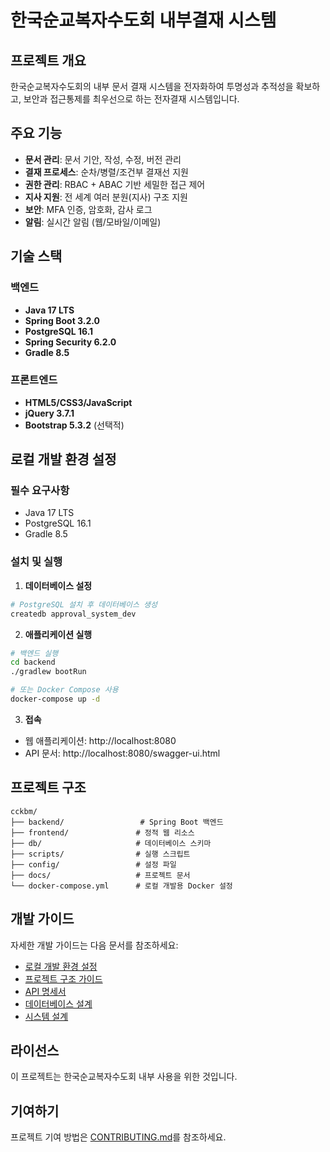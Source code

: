 # 한국순교복자수도회 내부결재 시스템

## 프로젝트 개요

한국순교복자수도회의 내부 문서 결재 시스템을 전자화하여 투명성과 추적성을 확보하고, 보안과 접근통제를 최우선으로 하는 전자결재 시스템입니다.

## 주요 기능

- **문서 관리**: 문서 기안, 작성, 수정, 버전 관리
- **결재 프로세스**: 순차/병렬/조건부 결재선 지원
- **권한 관리**: RBAC + ABAC 기반 세밀한 접근 제어
- **지사 지원**: 전 세계 여러 분원(지사) 구조 지원
- **보안**: MFA 인증, 암호화, 감사 로그
- **알림**: 실시간 알림 (웹/모바일/이메일)

## 기술 스택

### 백엔드
- **Java 17 LTS**
- **Spring Boot 3.2.0**
- **PostgreSQL 16.1**
- **Spring Security 6.2.0**
- **Gradle 8.5**

### 프론트엔드
- **HTML5/CSS3/JavaScript**
- **jQuery 3.7.1**
- **Bootstrap 5.3.2** (선택적)

## 로컬 개발 환경 설정

### 필수 요구사항
- Java 17 LTS
- PostgreSQL 16.1
- Gradle 8.5

### 설치 및 실행

1. **데이터베이스 설정**
```bash
# PostgreSQL 설치 후 데이터베이스 생성
createdb approval_system_dev
```

2. **애플리케이션 실행**
```bash
# 백엔드 실행
cd backend
./gradlew bootRun

# 또는 Docker Compose 사용
docker-compose up -d
```

3. **접속**
- 웹 애플리케이션: http://localhost:8080
- API 문서: http://localhost:8080/swagger-ui.html

## 프로젝트 구조

```
cckbm/
├── backend/                 # Spring Boot 백엔드
├── frontend/               # 정적 웹 리소스
├── db/                     # 데이터베이스 스키마
├── scripts/                # 실행 스크립트
├── config/                 # 설정 파일
├── docs/                   # 프로젝트 문서
└── docker-compose.yml      # 로컬 개발용 Docker 설정
```

## 개발 가이드

자세한 개발 가이드는 다음 문서를 참조하세요:

- [로컬 개발 환경 설정](docs/local-development.md)
- [프로젝트 구조 가이드](docs/project-structure.md)
- [API 명세서](docs/api-specification.md)
- [데이터베이스 설계](docs/database-design.md)
- [시스템 설계](docs/system-design.md)

## 라이선스

이 프로젝트는 한국순교복자수도회 내부 사용을 위한 것입니다.

## 기여하기

프로젝트 기여 방법은 [CONTRIBUTING.md](CONTRIBUTING.md)를 참조하세요.
